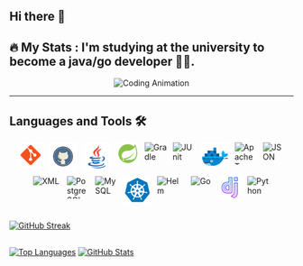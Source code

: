 ## Hi there 👋

## 🔥   My Stats : I'm studying at the university to become a java/go developer 👨‍💻.

<div align="center">
  <img src="https://github.com/alexey-y-a/alexey-y-a/blob/main/coding.gif?raw=true" alt="Coding Animation"/>
</div>

---

## Languages and Tools 🛠️
<div style="display: flex; justify-content: center; gap: 10px; flex-wrap: wrap;">
  <img src="https://github.com/alexey-y-a/alexey-y-a/blob/main/assets/icons8-git.svg" alt="Git" width="45" height="45" />
  <img src="https://github.com/alexey-y-a/alexey-y-a/blob/main/assets/icons8-github-logo.svg" alt="GitHub" width="50" height="50" />
  <img src="https://github.com/alexey-y-a/alexey-y-a/blob/main/assets/icons8-java-logo.svg" alt="Java" width="50" height="50" />
  <img src="https://github.com/alexey-y-a/alexey-y-a/blob/main/assets/icons8-spring-boot.svg" alt="Spring" width="40" height="40" />
  <img src="https://cdn.simpleicons.org/gradle" alt="Gradle" width="40" height="40" />
  <img src="https://cdn.jsdelivr.net/gh/devicons/devicon/icons/junit/junit-original.svg" alt="JUnit" width="40" height="40" />
  <img src="https://github.com/alexey-y-a/alexey-y-a/blob/main/assets/icons8-docker.svg" alt="Docker" width="50" height="50" />
  <img src="https://cdn.jsdelivr.net/gh/devicons/devicon/icons/apache/apache-original.svg" alt="Apache Tomcat" width="40" height="40" />
  <img src="https://cdn.jsdelivr.net/gh/devicons/devicon/icons/json/json-original.svg" alt="JSON" width="40" height="40" />
  <img src="https://cdn.jsdelivr.net/gh/devicons/devicon/icons/xml/xml-original.svg" alt="XML" width="50" height="50" />
  <img src="https://cdn.jsdelivr.net/gh/devicons/devicon/icons/postgresql/postgresql-original.svg" alt="PostgreSQL" width="40" height="40" />
  <img src="https://cdn.jsdelivr.net/gh/devicons/devicon/icons/mysql/mysql-original.svg" alt="MySQL" width="40" height="40" />
  <img src="https://github.com/alexey-y-a/alexey-y-a/blob/main/assets/icons8-kubernetes.svg" alt="Kubernetes" width="50" height="50" />
  <img src="https://cdn.jsdelivr.net/gh/devicons/devicon/icons/helm/helm-original.svg" alt="Helm" width="50" height="50" />
  <img src="https://cdn.jsdelivr.net/gh/devicons/devicon/icons/go/go-original.svg" alt="Go" width="40" height="40" />
  <img src="https://github.com/alexey-y-a/alexey-y-a/blob/main/assets/icons8-django.svg" alt="Django" width="40" height="40" />
  <img src="https://cdn.jsdelivr.net/gh/devicons/devicon/icons/python/python-original.svg" alt="Python" width="40" height="40" />
</div>

##

  [![GitHub Streak](https://streak-stats.demolab.com?user=alexey-y-a&theme=highcontrast)](https://git.io/streak-stats)

##

 [![Top Languages](https://github-readme-stats.vercel.app/api/top-langs/?username=alexey-y-a&layout=compact&theme=highcontrast)](https://github.com/anuraghazra/github-readme-stats)  [![GitHub Stats](https://github-readme-stats.vercel.app/api?username=alexey-y-a&show_icons=true&theme=highcontrast)](https://github.com/anuraghazra/github-readme-stats) 

